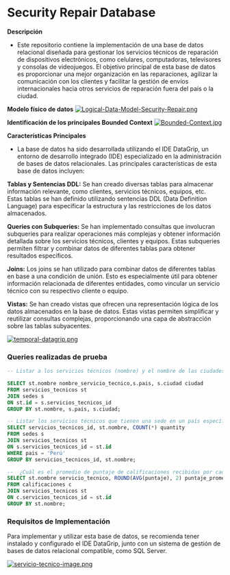 # Security Repair Database

**Descripción** 

- Este repositorio contiene la implementación de una base de datos relacional diseñada para gestionar los servicios técnicos de reparación de dispositivos electrónicos, como celulares, computadoras, televisores y consolas de videojuegos. El objetivo principal de esta base de datos es proporcionar una mejor organización en las reparaciones, agilizar la comunicación con los clientes y facilitar la gestión de envíos internacionales hacia otros servicios de reparación fuera del país o la ciudad.

**Modelo físico de datos**
[![Logical-Data-Model-Security-Repair.png](https://i.postimg.cc/kM8Drh7P/Logical-Data-Model-Security-Repair.png)](https://postimg.cc/mhLTCjcm)

**Identificación de los principales Bounded Context**
[![Bounded-Context.jpg](https://i.postimg.cc/vZSGxWGv/Bounded-Context.jpg)](https://postimg.cc/ZW3G1vB9)

**Características Principales** 
- La base de datos ha sido desarrollada utilizando el IDE DataGrip, un entorno de desarrollo integrado (IDE) especializado en la administración de bases de datos relacionales. Las principales características de esta base de datos incluyen:

**Tablas y Sentencias DDL:**  Se han creado diversas tablas para almacenar información relevante, como clientes, servicios técnicos, equipos, etc. Estas tablas se han definido utilizando sentencias DDL (Data Definition Language) para especificar la estructura y las restricciones de los datos almacenados.

**Queries con Subqueries:**  Se han implementado consultas que involucran subqueries para realizar operaciones más complejas y obtener información detallada sobre los servicios técnicos, clientes y equipos. Estas subqueries permiten filtrar y combinar datos de diferentes tablas para obtener resultados específicos.

**Joins:**  Los joins se han utilizado para combinar datos de diferentes tablas en base a una condición de unión. Esto es especialmente útil para obtener información relacionada de diferentes entidades, como vincular un servicio técnico con su respectivo cliente o equipo.

**Vistas:**  Se han creado vistas que ofrecen una representación lógica de los datos almacenados en la base de datos. Estas vistas permiten simplificar y reutilizar consultas complejas, proporcionando una capa de abstracción sobre las tablas subyacentes.

[![temporal-datagrip.png](https://i.postimg.cc/XNDLhqNz/temporal-datagrip.png)](https://postimg.cc/23hnLzZQ)

### Queries realizadas de prueba
```sql
-- Listar a los servicios técnicos (nombre) y el nombre de las ciudades y el país en el cual se encuentran

SELECT st.nombre nombre_servicio_tecnico,s.pais, s.ciudad ciudad
FROM servicios_tecnicos st
JOIN sedes s
ON st.id = s.servicios_tecnicos_id
GROUP BY st.nombre, s.pais, s.ciudad;
```

``` sql
-- Listar los servicios técnicos que tienen una sede en un país específico.
SELECT servicios_tecnicos_id, st.nombre, COUNT(*) quantity
FROM sedes s
JOIN servicios_tecnicos st
ON s.servicios_tecnicos_id = st.id
WHERE pais = 'Perú'
GROUP BY servicios_tecnicos_id, st.nombre;
```
``` sql
--  ¿Cuál es el promedio de puntaje de calificaciones recibidas por cada servicio técnico?
SELECT st.nombre servicio_tecnico, ROUND(AVG(puntaje), 2) puntaje_promedio
FROM calificaciones c
JOIN servicios_tecnicos st
ON c.servicios_tecnicos_id = st.id
GROUP BY st.nombre;
```

### Requisitos de Implementación
Para implementar y utilizar esta base de datos, se recomienda tener instalado y configurado el IDE DataGrip, junto con un sistema de gestión de bases de datos relacional compatible, como SQL Server.

[![servicio-tecnico-image.png](https://i.postimg.cc/G2DMx1Gp/servicio-tecnico-image.png)](https://postimg.cc/N9g7QSNh)
